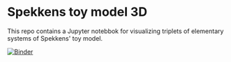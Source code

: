 # Spekkens toy model 3D
This repo contains a Jupyter notebbok for visualizing triplets of elementary systems of Spekkens' toy model.

[![Binder](https://mybinder.org/badge_logo.svg)](https://mybinder.org/v2/gh/wchhay/spekkens-toy-model.git/HEAD)